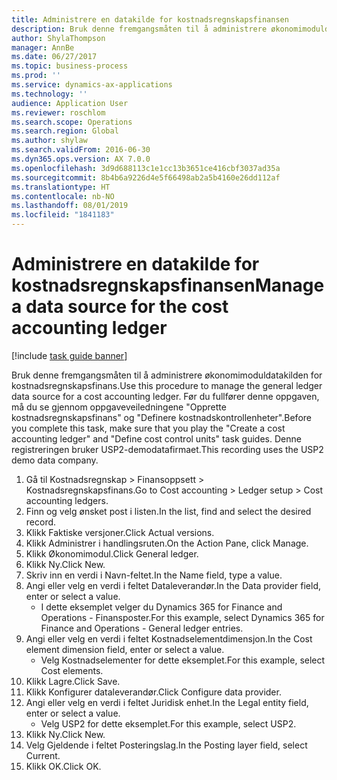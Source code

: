 ```yaml
---
title: Administrere en datakilde for kostnadsregnskapsfinansen
description: Bruk denne fremgangsmåten til å administrere økonomimoduldatakilden for kostnadsregnskapsfinans.
author: ShylaThompson
manager: AnnBe
ms.date: 06/27/2017
ms.topic: business-process
ms.prod: ''
ms.service: dynamics-ax-applications
ms.technology: ''
audience: Application User
ms.reviewer: roschlom
ms.search.scope: Operations
ms.search.region: Global
ms.author: shylaw
ms.search.validFrom: 2016-06-30
ms.dyn365.ops.version: AX 7.0.0
ms.openlocfilehash: 3d9d688113c1e1cc13b3651ce416cbf3037ad35a
ms.sourcegitcommit: 8b4b6a9226d4e5f66498ab2a5b4160e26dd112af
ms.translationtype: HT
ms.contentlocale: nb-NO
ms.lasthandoff: 08/01/2019
ms.locfileid: "1841183"
---
```

# <a name="manage-a-data-source-for-the-cost-accounting-ledger"></a><span data-ttu-id="b8005-103">Administrere en datakilde for kostnadsregnskapsfinansen</span><span class="sxs-lookup"><span data-stu-id="b8005-103">Manage a data source for the cost accounting ledger</span></span>

[!include [task guide banner](../../includes/task-guide-banner.md)]

<span data-ttu-id="b8005-104">Bruk denne fremgangsmåten til å administrere økonomimoduldatakilden for kostnadsregnskapsfinans.</span><span class="sxs-lookup"><span data-stu-id="b8005-104">Use this procedure to manage the general ledger data source for a cost accounting ledger.</span></span> <span data-ttu-id="b8005-105">Før du fullfører denne oppgaven, må du se gjennom oppgaveveiledningene "Opprette kostnadsregnskapsfinans" og "Definere kostnadskontrollenheter".</span><span class="sxs-lookup"><span data-stu-id="b8005-105">Before you complete this task, make sure that you play the "Create a cost accounting ledger" and "Define cost control units" task guides.</span></span> <span data-ttu-id="b8005-106">Denne registreringen bruker USP2-demodatafirmaet.</span><span class="sxs-lookup"><span data-stu-id="b8005-106">This recording uses the USP2 demo data company.</span></span>

1. <span data-ttu-id="b8005-107">Gå til Kostnadsregnskap > Finansoppsett > Kostnadsregnskapsfinans.</span><span class="sxs-lookup"><span data-stu-id="b8005-107">Go to Cost accounting > Ledger setup > Cost accounting ledgers.</span></span>
2. <span data-ttu-id="b8005-108">Finn og velg ønsket post i listen.</span><span class="sxs-lookup"><span data-stu-id="b8005-108">In the list, find and select the desired record.</span></span>
3. <span data-ttu-id="b8005-109">Klikk Faktiske versjoner.</span><span class="sxs-lookup"><span data-stu-id="b8005-109">Click Actual versions.</span></span>
4. <span data-ttu-id="b8005-110">Klikk Administrer i handlingsruten.</span><span class="sxs-lookup"><span data-stu-id="b8005-110">On the Action Pane, click Manage.</span></span>
5. <span data-ttu-id="b8005-111">Klikk Økonomimodul.</span><span class="sxs-lookup"><span data-stu-id="b8005-111">Click General ledger.</span></span>
6. <span data-ttu-id="b8005-112">Klikk Ny.</span><span class="sxs-lookup"><span data-stu-id="b8005-112">Click New.</span></span>
7. <span data-ttu-id="b8005-113">Skriv inn en verdi i Navn-feltet.</span><span class="sxs-lookup"><span data-stu-id="b8005-113">In the Name field, type a value.</span></span>
8. <span data-ttu-id="b8005-114">Angi eller velg en verdi i feltet Dataleverandør.</span><span class="sxs-lookup"><span data-stu-id="b8005-114">In the Data provider field, enter or select a value.</span></span>
    * <span data-ttu-id="b8005-115">I dette eksemplet velger du Dynamics 365 for Finance and Operations - Finansposter.</span><span class="sxs-lookup"><span data-stu-id="b8005-115">For this example, select Dynamics 365 for Finance and Operations - General ledger entries.</span></span>  
9. <span data-ttu-id="b8005-116">Angi eller velg en verdi i feltet Kostnadselementdimensjon.</span><span class="sxs-lookup"><span data-stu-id="b8005-116">In the Cost element dimension field, enter or select a value.</span></span>
    * <span data-ttu-id="b8005-117">Velg Kostnadselementer for dette eksemplet.</span><span class="sxs-lookup"><span data-stu-id="b8005-117">For this example, select Cost elements.</span></span>  
10. <span data-ttu-id="b8005-118">Klikk Lagre.</span><span class="sxs-lookup"><span data-stu-id="b8005-118">Click Save.</span></span>
11. <span data-ttu-id="b8005-119">Klikk Konfigurer dataleverandør.</span><span class="sxs-lookup"><span data-stu-id="b8005-119">Click Configure data provider.</span></span>
12. <span data-ttu-id="b8005-120">Angi eller velg en verdi i feltet Juridisk enhet.</span><span class="sxs-lookup"><span data-stu-id="b8005-120">In the Legal entity field, enter or select a value.</span></span>
    * <span data-ttu-id="b8005-121">Velg USP2 for dette eksemplet.</span><span class="sxs-lookup"><span data-stu-id="b8005-121">For this example, select USP2.</span></span>  
13. <span data-ttu-id="b8005-122">Klikk Ny.</span><span class="sxs-lookup"><span data-stu-id="b8005-122">Click New.</span></span>
14. <span data-ttu-id="b8005-123">Velg Gjeldende i feltet Posteringslag.</span><span class="sxs-lookup"><span data-stu-id="b8005-123">In the Posting layer field, select Current.</span></span>
15. <span data-ttu-id="b8005-124">Klikk OK.</span><span class="sxs-lookup"><span data-stu-id="b8005-124">Click OK.</span></span>

